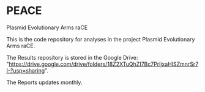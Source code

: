 # PEACE
Plasmid Evolutionary Arms raCE
 
This is the code repository for analyses in the project Plasmid Evolutionary Arms raCE.

The Results repository is stored in the Google Drive: "https://drive.google.com/drive/folders/18Z2XTuQhZI7Bc7PrljxaHISZmnrSr7I-?usp=sharing".

The Reports updates monthly.
